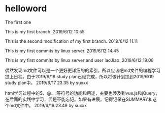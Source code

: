 # helloword
The first one

This is my first branch.  2019/6/12 10.55

This is the second modification of my first branch. 2019/6/12 11.11

This is my first commits by linux server. 2019/6/12 14.45

This is my first commits by linux server and user laoJiao. 2019/6/12 19.08

偶然发现md文件可以是一个更好更详细的的索引，所以应该吧md文件的编程学习提上日程。由于2019/6/18 study plan已经完成，所以将该计划提到2019/6/19 study plan中。 2019/6/17 23.35 by suxxx

html学习过程中的$、@、:等符号的功能和用途，主要也涉及到vue.js和jQuery，在后面的实践中学习，但是不能忘记。如果有进展，记得记录在SUMMARY和这个md文件中。 2019/6/19 23.49 by suxxx
